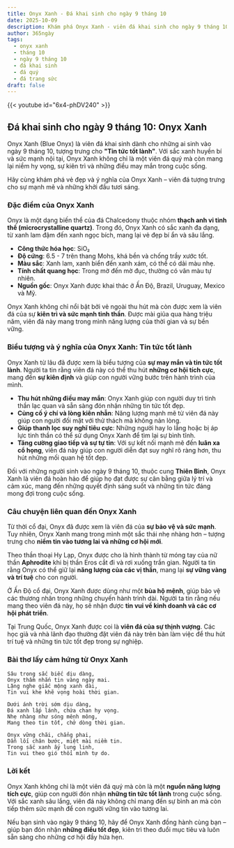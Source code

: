 ```yaml
---
title: Onyx Xanh - Đá khai sinh cho ngày 9 tháng 10
date: 2025-10-09
description: Khám phá Onyx Xanh - viên đá khai sinh cho ngày 9 tháng 10, biểu tượng của Tin tức tốt lành. Cùng tìm hiểu ý nghĩa sâu sắc của viên đá độc đáo này.
author: 365ngày
tags:
  - onyx xanh
  - tháng 10
  - ngày 9 tháng 10
  - đá khai sinh
  - đá quý
  - đá trang sức
draft: false
---
```


{{< youtube id="6x4-phDV240" >}}

## Đá khai sinh cho ngày 9 tháng 10: Onyx Xanh

Onyx Xanh (Blue Onyx) là viên đá khai sinh dành cho những ai sinh vào ngày 9 tháng 10, tượng trưng cho **"Tin tức tốt lành"**. Với sắc xanh huyền bí và sức mạnh nội tại, Onyx Xanh không chỉ là một viên đá quý mà còn mang lại niềm hy vọng, sự kiên trì và những điều may mắn trong cuộc sống.

Hãy cùng khám phá vẻ đẹp và ý nghĩa của Onyx Xanh – viên đá tượng trưng cho sự mạnh mẽ và những khởi đầu tươi sáng.

### Đặc điểm của Onyx Xanh

Onyx là một dạng biến thể của đá Chalcedony thuộc nhóm **thạch anh vi tinh thể (microcrystalline quartz)**. Trong đó, Onyx Xanh có sắc xanh đa dạng, từ xanh lam đậm đến xanh ngọc bích, mang lại vẻ đẹp bí ẩn và sâu lắng.

- **Công thức hóa học**: SiO₂
- **Độ cứng**: 6.5 - 7 trên thang Mohs, khá bền và chống trầy xước tốt.
- **Màu sắc**: Xanh lam, xanh biển đến xanh xám, có thể có dải màu nhẹ.
- **Tính chất quang học**: Trong mờ đến mờ đục, thường có vân màu tự nhiên.
- **Nguồn gốc**: Onyx Xanh được khai thác ở Ấn Độ, Brazil, Uruguay, Mexico và Mỹ.

Onyx Xanh không chỉ nổi bật bởi vẻ ngoài thu hút mà còn được xem là viên đá của sự **kiên trì và sức mạnh tinh thần**. Được mài giũa qua hàng triệu năm, viên đá này mang trong mình năng lượng của thời gian và sự bền vững.

### Biểu tượng và ý nghĩa của Onyx Xanh: Tin tức tốt lành

Onyx Xanh từ lâu đã được xem là biểu tượng của **sự may mắn và tin tức tốt lành**. Người ta tin rằng viên đá này có thể thu hút **những cơ hội tích cực**, mang đến **sự kiên định** và giúp con người vững bước trên hành trình của mình.

- **Thu hút những điều may mắn**: Onyx Xanh giúp con người duy trì tinh thần lạc quan và sẵn sàng đón nhận những tin tức tốt đẹp.
- **Củng cố ý chí và lòng kiên nhẫn**: Năng lượng mạnh mẽ từ viên đá này giúp con người đối mặt với thử thách mà không nản lòng.
- **Giúp thanh lọc suy nghĩ tiêu cực**: Những người hay lo lắng hoặc bị áp lực tinh thần có thể sử dụng Onyx Xanh để tìm lại sự bình tĩnh.
- **Tăng cường giao tiếp và sự tự tin**: Với sự kết nối mạnh mẽ đến **luân xa cổ họng**, viên đá này giúp con người diễn đạt suy nghĩ rõ ràng hơn, thu hút những mối quan hệ tốt đẹp.

Đối với những người sinh vào ngày 9 tháng 10, thuộc cung **Thiên Bình**, Onyx Xanh là viên đá hoàn hảo để giúp họ đạt được sự cân bằng giữa lý trí và cảm xúc, mang đến những quyết định sáng suốt và những tin tức đáng mong đợi trong cuộc sống.

### Câu chuyện liên quan đến Onyx Xanh

Từ thời cổ đại, Onyx đã được xem là viên đá của **sự bảo vệ và sức mạnh**. Tuy nhiên, Onyx Xanh mang trong mình một sắc thái nhẹ nhàng hơn – tượng trưng cho **niềm tin vào tương lai và những cơ hội mới**.

Theo thần thoại Hy Lạp, Onyx được cho là hình thành từ móng tay của nữ thần **Aphrodite** khi bị thần Eros cắt đi và rơi xuống trần gian. Người ta tin rằng Onyx có thể giữ lại **năng lượng của các vị thần**, mang lại **sự vững vàng và trí tuệ** cho con người.

Ở Ấn Độ cổ đại, Onyx Xanh được dùng như một **bùa hộ mệnh**, giúp bảo vệ các thương nhân trong những chuyến hành trình dài. Người ta tin rằng nếu mang theo viên đá này, họ sẽ nhận được **tin vui về kinh doanh và các cơ hội phát triển**.

Tại Trung Quốc, Onyx Xanh được coi là **viên đá của sự thịnh vượng**. Các học giả và nhà lãnh đạo thường đặt viên đá này trên bàn làm việc để thu hút trí tuệ và những tin tức tốt đẹp trong sự nghiệp.

### Bài thơ lấy cảm hứng từ Onyx Xanh

```
Sâu trong sắc biếc dịu dàng,  
Onyx thầm nhắn tin vàng ngày mai.  
Lặng nghe giấc mộng xanh dài,  
Tin vui khe khẽ vọng hoài thời gian.  

Dưới ánh trời sớm dịu dàng,  
Đá xanh lấp lánh, chứa chan hy vọng.  
Nhẹ nhàng như sóng mênh mông,  
Mang theo tin tốt, chở dòng thời gian.  

Onyx vững chãi, chẳng phai,  
Dẫn lối chân bước, miệt mài niềm tin.  
Trong sắc xanh ấy lung linh,  
Tin vui theo gió thổi mình tự do.  
```

### Lời kết

Onyx Xanh không chỉ là một viên đá quý mà còn là một **nguồn năng lượng tích cực**, giúp con người đón nhận **những tin tức tốt lành** trong cuộc sống. Với sắc xanh sâu lắng, viên đá này không chỉ mang đến sự bình an mà còn tiếp thêm sức mạnh để con người vững tin vào tương lai.

Nếu bạn sinh vào ngày 9 tháng 10, hãy để Onyx Xanh đồng hành cùng bạn – giúp bạn đón nhận **những điều tốt đẹp**, kiên trì theo đuổi mục tiêu và luôn sẵn sàng cho những cơ hội đầy hứa hẹn.